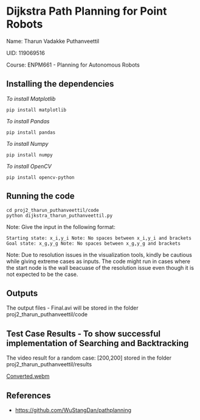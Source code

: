 # Dijkstra Path Planning for Point Robots
Name: Tharun Vadakke Puthanveettil

UID: 119069516

Course:  ENPM661 - Planning for Autonomous Robots

## Installing the dependencies

*To install Matplotlib*
```
pip install matplotlib
```
*To install Pandas*
```
pip install pandas
```
*To install Numpy*
```
pip install numpy
```
*To install OpenCV*
```
pip install opencv-python
```

## Running the code
```
cd proj2_tharun_puthanveettil/code
python dijkstra_tharun_puthanveettil.py
```
Note:
Give the input in the following format:
```
Starting state: x_i,y_i Note: No spaces between x_i,y_i and brackets
Goal state: x_g,y_g Note: No spaces between x_g,y_g and brackets
```
Note: Due to resolution issues in the visualization tools, kindly be cautious while giving extreme cases as inputs. The code might run in cases where the start node is the wall beacuase of the resolution issue even though it is not expected to be the case.

## Outputs
The output files - Final.avi will be stored in the folder proj2_tharun_puthanveettil/code


## Test Case Results - To show successful implementation of Searching and Backtracking
The video result for a random case: [200,200] stored in the folder proj2_tharun_puthanveettil/results

[Converted.webm](https://github.com/tvpian/Dijkstra-Path-Planning/assets/41953267/56132ffb-578a-4c9f-90cf-dfa5afea5053)




## References
- https://github.com/WuStangDan/pathplanning
